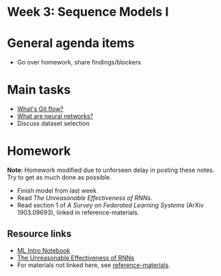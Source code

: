 # Week 3: Sequence Models I

# General agenda items

- Go over homework, share findings/blockers

# Main tasks

- [What's Git flow?](https://www.atlassian.com/git/tutorials/comparing-workflows/gitflow-workflow)
- [What are neural networks?](https://developers.google.com/machine-learning/crash-course/introduction-to-neural-networks/anatomy)
- Discuss dataset selection

# Homework
**Note**: Homework modified due to unforseen delay in posting these notes. Try to get as much done as possible.

- Finish model from last week
- Read _The Unreasonable Effectiveness of RNNs_.
- Read section 1 of _A Survey on Federated Learning Systems_ (ArXiv 1903.09693), linked in reference-materials.

## Resource links
- [ML Intro Notebook](https://colab.research.google.com/drive/1BI3M-KO6iWL8vgUXGUXZ_wK9CbbAYbzV)
- [The Unreasonable Effectiveness of RNNs](http://karpathy.github.io/2015/05/21/rnn-effectiveness/)
- For materials not linked here, see [reference-materials](reference-materials.md).
